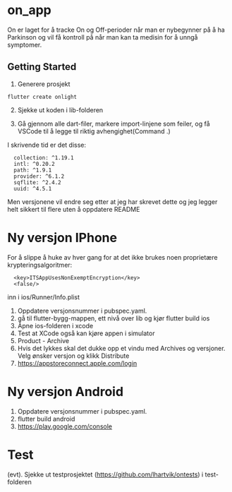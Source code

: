 # on_app

On er laget for å tracke On og Off-perioder når man er nybegynner på å ha Parkinson og vil få kontroll på når man kan ta medisin for å unngå symptomer.

## Getting Started

1. Generere prosjekt
```
flutter create onlight
````

2. Sjekke ut koden i lib-folderen

3. Gå gjennom alle dart-filer, markere import-linjene som feiler, og få VSCode til å legge til riktig avhengighet(Command .)

I skrivende tid er det disse: 

````
  collection: ^1.19.1
  intl: ^0.20.2
  path: ^1.9.1
  provider: ^6.1.2
  sqflite: ^2.4.2
  uuid: ^4.5.1
````
Men versjonene vil endre seg etter at jeg har skrevet dette og jeg legger helt sikkert til flere uten å oppdatere README

# Ny versjon IPhone

For å slippe å huke av hver gang for at det ikke brukes noen proprietære krypteringsalgoritmer: 
````
  <key>ITSAppUsesNonExemptEncryption</key>
  <false/>
````
inn i ios/Runner/Info.plist

1. Oppdatere versjonsnummer i pubspec.yaml.
2. gå til flutter-bygg-mappen, ett nivå over lib og kjør flutter build ios
3. Åpne ios-folderen i xcode
4. Test at XCode også kan kjøre appen i simulator
5. Product - Archive
6. Hvis det lykkes skal det dukke opp et vindu med Archives og versjoner. Velg ønsker versjon og klikk Distribute
7. https://appstoreconnect.apple.com/login

# Ny versjon Android

1. Oppdatere versjonsnummer i pubspec.yaml.
2. flutter build android
3. https://play.google.com/console

# Test
(evt). Sjekke ut testprosjektet (https://github.com/lhartvik/ontests) i test-folderen